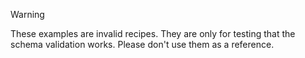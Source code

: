 > [!WARNING]
> These examples are invalid recipes. They are only for testing that the schema validation works. Please don't use them as a reference.
